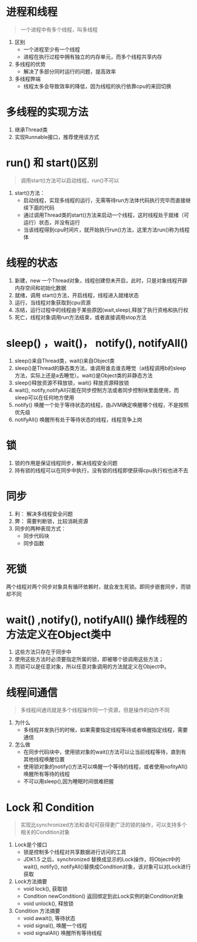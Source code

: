 # 进程和线程
>一个进程中有多个线程，叫多线程
1. 区别
    - 一个进程至少有一个线程
    - 进程在执行过程中拥有独立的内存单元，而多个线程共享内存
2. 多线程的优势
    - 解决了多部分同时运行的问题，提高效率
3. 多线程弊端
    - 线程太多会导致效率的降低，因为线程的执行依靠cpu的来回切换

# 多线程的实现方法
1. 继承Thread类
2. 实现Runnable接口，推荐使用该方式

# run() 和 start()区别
>调用start()方法可以启动线程，run()不可以
1. start()方法：
    - 启动线程，实现多线程的运行，无需等待run方法体代码执行完毕而直接继续下面的代码
    - 通过调用Thread类的start()方法来启动一个线程，这时线程处于就绪（可运行）状态，并没有运行
    - 当该线程得到cpu时间片，就开始执行run()方法，这里方法run()称为线程体

# 线程的状态
1. 新建，new 一个Thread对象，线程创建但未开启，此时，只是对象线程开辟内存空间和初始化数据
2. 就绪，调用 start()方法，开启线程，线程进入就绪状态
3. 运行，当线程对象获取到cpu资源
4. 冻结，运行过程中的线程由于某些原因(wait,sleep),释放了执行资格和执行权
5. 死亡，线程对象调用run方法结束，或者直接调用stop方法

# sleep() ，wait()， notify(), notifyAll() 
1. sleep()来自Thread类，wait()来自Object类
2. sleep()是Thread的静态类方法，谁调用谁去谁去睡觉（a线程调用b的sleep方法，实际上还是a去睡觉）。wait()是Object类的非静态方法
3. sleep()释放资源不释放锁，wait() 释放资源释放锁
4. wait(), notify,notifyAll只能在同步控制方法或者同步控制块里面使用，而sleep可以在任何地方使用
5. notify() 唤醒一个处于等待状态的线程，由JVM确定唤醒哪个线程，不是按照优先级
6. notifyAll() 唤醒所有处于等待状态的线程，线程竞争上岗

# 锁
1. 锁的作用是保证线程同步，解决线程安全问题
2. 持有锁的线程可以在同步中执行，没有锁的线程即使获得cpu执行权也进不去

# 同步
1. 利： 解决多线程安全问题
2. 弊： 需要判断锁，比较消耗资源
3. 同步的两种表现方式：
    - 同步代码块
    - 同步函数

# 死锁
两个线程对两个同步对象具有循环依赖时，就会发生死锁。即同步嵌套同步，而锁却不同

# wait() ,notify(), notifyAll() 操作线程的方法定义在Object类中
1. 这些方法只存在于同步中
2. 使用这些方法时必须要指定所属的锁，即被哪个锁调用这些方法；
3. 而锁可以是任意对象，所以任意对象调用的方法就定义在Object中。

# 线程间通信
>多线程间通讯就是多个线程操作同一个资源，但是操作的动作不同
1. 为什么
    - 多线程并发执行的时候，如果需要指定线程等待或者唤醒指定线程，需要通信
2. 怎么做
    - 在同步代码块中，使用锁对象的wait()方法可以让当前线程等待，直到有其他线程唤醒位置
    - 使用锁对象的notify()方法可以唤醒一个等待的线程，或者使用nofityAll()唤醒所有等待的线程
    - 不可以用sleep(),因为睡眠时间很难把握

# Lock 和 Condition
>实现比synchronized方法和语句可获得更广泛的锁的操作，可以支持多个相关的Condition对象

1. Lock是个接口
    - 锁是控制多个线程对共享数据进行访问的工具
    - JDK1.5 之后，synchronized 替换成显示的Lock操作，将Object中的wait(), notify(), notifyAll()替换成Condition对象，该对象可以对Lock进行获取
2. Lock方法摘要
    - void lock(), 获取锁
    - Condition newCondition() 返回绑定到此Lock实例的新Condition对象
    - void unlock(), 释放锁
3. Condition 方法摘要
    - void await(), 等待状态
    - void signal(), 唤醒一个线程
    - void signalAll() 唤醒所有等待线程

